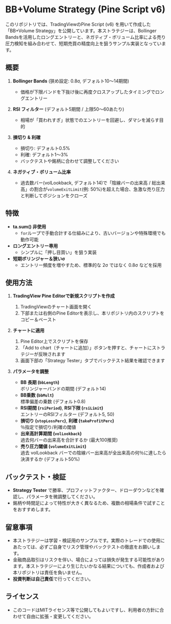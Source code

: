 # **BB+Volume Strategy** (Pine Script v6)

このリポジトリでは、TradingViewのPine Script (v6) を用いて作成した「BB+Volume Strategy」を公開しています。本ストラテジーは、Bollinger Bandsを活用したロングエントリーと、ネガティブ・ボリューム比率による売り圧力検知を組み合わせて、短期売買の精度向上を狙うサンプル実装となっています。

## **概要**

1. **Bollinger Bands** (狭め設定: 0.8σ, デフォルト10～14期間)  
   - 価格が下限バンドを下抜け後に再度クロスアップしたタイミングでロングエントリー

2. **RSI フィルター** (デフォルト5期間 / 上限50～60あたり)  
   - 相場が「買われすぎ」状態でのエントリーを回避し、ダマシを減らす目的

3. **損切り & 利確**  
   - 損切り: デフォルト0.5%  
   - 利確: デフォルト1～3%  
   - バックテストや銘柄に合わせて調整してください

4. **ネガティブ・ボリューム比率**  
   - 過去数バー(volLookback, デフォルト14)で「陰線バーの出来高 / 総出来高」の割合が`volumeExitLimit`(例: 50%)を超えた場合、急激な売り圧力と判断してポジションをクローズ

## **特徴**

- **ta.sum() 非使用**  
  - `for`ループで手動合計する仕組みにより、古いバージョンや特殊環境でも動作可能  
- **ロングエントリー専用**  
  - シンプルに「押し目買い」を狙う実装  
- **短期ボリンジャー＆狭いσ**  
  - エントリー頻度を増やすため、標準的な 2σ ではなく 0.8σ などを採用  

## **使用方法**

1. **TradingView Pine Editorで新規スクリプトを作成**
   1. TradingViewのチャート画面を開く  
   2. 下部または右側のPine Editorを表示し、本リポジトリ内のスクリプトをコピー＆ペースト  

2. **チャートに適用**
   1. Pine Editor上でスクリプトを保存  
   2. 「Add to chart（チャートに追加）」ボタンを押すと、チャートにストラテジーが反映されます  
   3. 画面下部の「Strategy Tester」タブでバックテスト結果を確認できます

3. **パラメータを調整**
   - **BB 長期 (`bbLength`)**  
     ボリンジャーバンドの期間 (デフォルト14)  
   - **BB乗数 (`bbMult`)**  
     標準偏差の乗数 (デフォルト0.8)  
   - **RSI期間 (`rsiPeriod`)**, **RSI下限 (`rsiLimit`)**  
     エントリーのRSIフィルター (デフォルト5, 50)  
   - **損切り (`stopLossPerc`)**, **利確 (`takeProfitPerc`)**  
     ％指定で損切り/利確の閾値  
   - **出来高計算期間 (`volLookback`)**  
     過去何バーの出来高を合計するか (最大100推奨)  
   - **売り圧力閾値 (`volumeExitLimit`)**  
     過去 volLookback バーでの陰線バー出来高が全出来高の何％に達したら決済するか (デフォルト50%)

## **バックテスト・検証**

- **Strategy Tester** で勝率、プロフィットファクター、ドローダウンなどを確認し、パラメータを微調整してください。  
- 銘柄や時間足によって特性が大きく異なるため、複数の相場条件で試すことをおすすめします。

## **留意事項**

- 本ストラテジーは学習・検証用のサンプルです。実際のトレードでの使用にあたっては、必ずご自身でリスク管理やバックテストの徹底をお願いします。  
- 金融商品取引はリスクを伴い、場合によっては損失が発生する可能性があります。本ストラテジーにより生じたいかなる結果についても、作成者および本リポジトリは責任を負いません。  
- **投資判断は自己責任**で行ってください。

## **ライセンス**

- このコードはMITライセンス等で公開してもよいですし、利用者の方針に合わせて自由に拡張・変更してください。  

